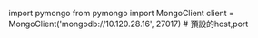 import pymongo
from pymongo import MongoClient
client = MongoClient('mongodb://10.120.28.16', 27017) # 預設的host,port
